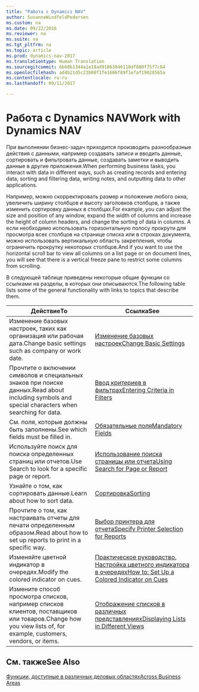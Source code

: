 ```yaml
---
title: "Работа с Dynamics NAV"
author: SusanneWindfeldPedersen
ms.custom: na
ms.date: 09/22/2016
ms.reviewer: na
ms.suite: na
ms.tgt_pltfrm: na
ms.topic: article
ms.prod: dynamics-nav-2017
ms.translationtype: Human Translation
ms.sourcegitcommit: 6b60b1344a1e18ad91863046110df880f75f7c04
ms.openlocfilehash: ad4b21d5c23b00f1fe1606f89f1efaf19028565a
ms.contentlocale: ru-ru
ms.lasthandoff: 09/11/2017

---
```

    
# <a name="work-with-dynamics-nav"></a><span data-ttu-id="1f748-102">Работа с Dynamics NAV</span><span class="sxs-lookup"><span data-stu-id="1f748-102">Work with Dynamics NAV</span></span>
<span data-ttu-id="1f748-103">При выполнении бизнес-задач приходится производить разнообразные действия с данными, например создавать записи и вводить данные, сортировать и фильтровать данные, создавать заметки и выводить данные в другие приложения.</span><span class="sxs-lookup"><span data-stu-id="1f748-103">When performing business tasks, you interact with data in different ways, such as creating records and entering data, sorting and filtering data, writing notes, and outputting data to other applications.</span></span>

<span data-ttu-id="1f748-104">Например, можно скорректировать размер и положение любого окна, увеличить ширину столбцов и высоту заголовков столбцов, а также изменить сортировку данных в столбцах.</span><span class="sxs-lookup"><span data-stu-id="1f748-104">For example, you can adjust the size and position of any window, expand the width of columns and increase the height of column headers, and change the sorting of data in columns.</span></span> <span data-ttu-id="1f748-105">А если необходимо использовать горизонтальную полосу прокрути для просмотра всех столбцов на странице списка или в строках документа, можно использовать вертикальную область закрепления, чтобы ограничить прокрутку некоторых столбцов.</span><span class="sxs-lookup"><span data-stu-id="1f748-105">And if you want to use the horizontal scroll bar to view all columns on a list page or on document lines, you will see that there is a vertical freeze pane to restrict some columns from scrolling.</span></span>

<span data-ttu-id="1f748-106">В следующей таблице приведены некоторые общие функции со ссылками на разделы, в которых они описываются.</span><span class="sxs-lookup"><span data-stu-id="1f748-106">The following table lists some of the general functionality with links to topics that describe them.</span></span>

|<span data-ttu-id="1f748-107">Действие</span><span class="sxs-lookup"><span data-stu-id="1f748-107">To</span></span> |<span data-ttu-id="1f748-108">Ссылка</span><span class="sxs-lookup"><span data-stu-id="1f748-108">See</span></span> |
|---|----|
|<span data-ttu-id="1f748-109">Изменение базовых настроек, таких как организация или рабочая дата.</span><span class="sxs-lookup"><span data-stu-id="1f748-109">Change basic settings such as company or work date.</span></span>|[<span data-ttu-id="1f748-110">Изменение базовых настроек</span><span class="sxs-lookup"><span data-stu-id="1f748-110">Change Basic Settings</span></span>](ui-change-basic-settings.md)|
|<span data-ttu-id="1f748-111">Прочтите о включении символов и специальных знаков при поиске данных.</span><span class="sxs-lookup"><span data-stu-id="1f748-111">Read about including symbols and special characters when searching for data.</span></span>|[<span data-ttu-id="1f748-112">Ввод критериев в фильтрах</span><span class="sxs-lookup"><span data-stu-id="1f748-112">Entering Criteria in Filters</span></span>](ui-enter-criteria-filters.md)|
|<span data-ttu-id="1f748-113">См. поля, которые должны быть заполнены.</span><span class="sxs-lookup"><span data-stu-id="1f748-113">See which fields must be filled in.</span></span>|[<span data-ttu-id="1f748-114">Обязательные поля</span><span class="sxs-lookup"><span data-stu-id="1f748-114">Mandatory Fields</span></span>](ui-mandatory-fields.md)|
|<span data-ttu-id="1f748-115">Используйте поиск для поиска определенных страниц или отчетов.</span><span class="sxs-lookup"><span data-stu-id="1f748-115">Use Search to look for a specific page or report.</span></span>|[<span data-ttu-id="1f748-116">Использование поиска страницы или отчета</span><span class="sxs-lookup"><span data-stu-id="1f748-116">Using Search for Page or Report</span></span>](ui-search.md)|
|<span data-ttu-id="1f748-117">Узнайте о том, как сортировать данные.</span><span class="sxs-lookup"><span data-stu-id="1f748-117">Learn about how to sort data.</span></span>|[<span data-ttu-id="1f748-118">Сортировка</span><span class="sxs-lookup"><span data-stu-id="1f748-118">Sorting</span></span>](ui-sorting.md)|
|<span data-ttu-id="1f748-119">Прочтите о том, как настраивать отчеты для печати определенным образом.</span><span class="sxs-lookup"><span data-stu-id="1f748-119">Read about how to set up reports to print in a specific way.</span></span>|[<span data-ttu-id="1f748-120">Выбор принтера для отчета</span><span class="sxs-lookup"><span data-stu-id="1f748-120">Specify Printer Selection for Reports</span></span>](ui-specify-printer-selection-reports.md)|
|<span data-ttu-id="1f748-121">Изменяйте цветной индикатор в очередях.</span><span class="sxs-lookup"><span data-stu-id="1f748-121">Modify the colored indicator on cues.</span></span>|[<span data-ttu-id="1f748-122">Практическое руководство. Настройка цветного индикатора в очередях</span><span class="sxs-lookup"><span data-stu-id="1f748-122">How to: Set Up a Colored Indicator on Cues</span></span>](ui-how-setup-colored-indicator-cues.md)|
|<span data-ttu-id="1f748-123">Измените способ просмотра списков, например списков клиентов, поставщиков или товаров.</span><span class="sxs-lookup"><span data-stu-id="1f748-123">Change how you view lists of, for example, customers, vendors, or items.</span></span>|[<span data-ttu-id="1f748-124">Отображение списков в различных представлениях</span><span class="sxs-lookup"><span data-stu-id="1f748-124">Displaying Lists in Different Views</span></span>](across-display-lists-different-views.md)|

## <a name="see-also"></a><span data-ttu-id="1f748-125">См. также</span><span class="sxs-lookup"><span data-stu-id="1f748-125">See Also</span></span>
[<span data-ttu-id="1f748-126">Функции, доступные в различных деловых областях</span><span class="sxs-lookup"><span data-stu-id="1f748-126">Across Business Areas</span></span>](ui-across-business-areas.md)

